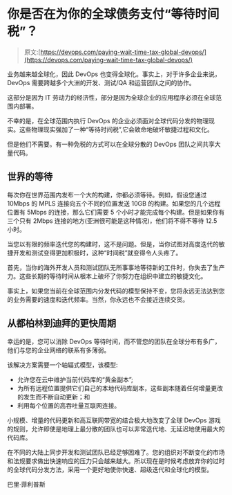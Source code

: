 # 你是否在为你的全球债务支付“等待时间税”？

> 原文:[https://devops.com/paying-wait-time-tax-global-devops/](https://devops.com/paying-wait-time-tax-global-devops/)

业务越来越全球化，因此 DevOps 也变得全球化。事实上，对于许多企业来说，DevOps 需要跨越多个大洲的开发、测试/QA 和运营团队之间的协作。

这部分是因为 IT 劳动力的经济性，部分是因为全球企业的应用程序必须在全球范围内部署。

不幸的是，在全球范围内执行 DevOps 的企业必须面对全球代码分发的物理现实。这些物理现实强加了一种“等待时间税”,它会致命地破坏敏捷过程和文化。

但是他们不需要。有一种免税的方式可以在全球分散的 DevOps 团队之间共享大量代码。

## 世界的等待

每次你在世界范围内发布一个大的构建，你都必须等待。例如，假设您通过 10Mbps 的 MPLS 连接向五个不同的位置发送 10GB 的构建。如果您的几个远程位置有 5Mbps 的连接，那么它们需要 5 个小时才能完成每个构建。但是如果你有三个只有 2Mbps 连接的地方(亚洲很可能是这种情况)，他们将不得不等待 12.5 小时。

当您以有限的频率迭代您的构建时，这不是问题。但是，当你试图对高度迭代的敏捷开发和测试变得更加积极时，这种“时间税”就变得令人头疼了。

首先，当你的海外开发人员和测试团队无所事事地等待新的工件时，你失去了生产力。这些长期的等待时间从根本上破坏了你努力在组织中建立的敏捷文化。

事实上，如果您当前在全球范围内分发代码的模型保持不变，您将永远无法达到您的业务需要的速度和迭代频率。当然，你永远也不会接近连续交货。

## 从都柏林到迪拜的更快周期

幸运的是，您可以消除 DevOps 等待时间，而不管您的团队在全球分布有多广，他们与您的企业网络的联系有多薄弱。

该解决方案需要一个轴辐式模型，该模型:

*   允许您在云中维护当前代码库的“黄金副本”;
*   为所有远程位置提供它们自己的本地代码库副本，这些副本随着任何增量更改的发生而不断自动更新；和
*   利用每个位置的高吞吐量互联网连接。

小规模、增量的代码更新和高互联网带宽的结合极大地改变了全球 DevOps 游戏的规则，允许即使是地理上最分散的团队也可以非常迭代地、无延迟地使用最大的代码库。

在不同的大陆上同步开发和测试团队已经足够困难了。您的组织对不断变化的市场和法规要求做出快速响应的压力只会越来越大。所以现在是时候考虑放弃你的过时的全球代码分发方法，采用一个更好地使你快速、超级迭代和全球化的模型。

巴里·菲利普斯